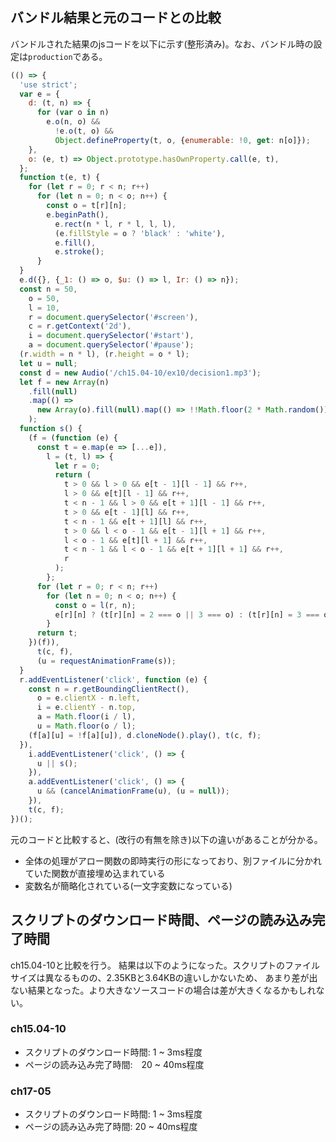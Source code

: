 ## バンドル結果と元のコードとの比較

バンドルされた結果のjsコードを以下に示す(整形済み)。なお、バンドル時の設定は`production`である。

```javascript
(() => {
  'use strict';
  var e = {
    d: (t, n) => {
      for (var o in n)
        e.o(n, o) &&
          !e.o(t, o) &&
          Object.defineProperty(t, o, {enumerable: !0, get: n[o]});
    },
    o: (e, t) => Object.prototype.hasOwnProperty.call(e, t),
  };
  function t(e, t) {
    for (let r = 0; r < n; r++)
      for (let n = 0; n < o; n++) {
        const o = t[r][n];
        e.beginPath(),
          e.rect(n * l, r * l, l, l),
          (e.fillStyle = o ? 'black' : 'white'),
          e.fill(),
          e.stroke();
      }
  }
  e.d({}, {_1: () => o, $u: () => l, Ir: () => n});
  const n = 50,
    o = 50,
    l = 10,
    r = document.querySelector('#screen'),
    c = r.getContext('2d'),
    i = document.querySelector('#start'),
    a = document.querySelector('#pause');
  (r.width = n * l), (r.height = o * l);
  let u = null;
  const d = new Audio('/ch15.04-10/ex10/decision1.mp3');
  let f = new Array(n)
    .fill(null)
    .map(() =>
      new Array(o).fill(null).map(() => !!Math.floor(2 * Math.random()))
    );
  function s() {
    (f = (function (e) {
      const t = e.map(e => [...e]),
        l = (t, l) => {
          let r = 0;
          return (
            t > 0 && l > 0 && e[t - 1][l - 1] && r++,
            l > 0 && e[t][l - 1] && r++,
            t < n - 1 && l > 0 && e[t + 1][l - 1] && r++,
            t > 0 && e[t - 1][l] && r++,
            t < n - 1 && e[t + 1][l] && r++,
            t > 0 && l < o - 1 && e[t - 1][l + 1] && r++,
            l < o - 1 && e[t][l + 1] && r++,
            t < n - 1 && l < o - 1 && e[t + 1][l + 1] && r++,
            r
          );
        };
      for (let r = 0; r < n; r++)
        for (let n = 0; n < o; n++) {
          const o = l(r, n);
          e[r][n] ? (t[r][n] = 2 === o || 3 === o) : (t[r][n] = 3 === o);
        }
      return t;
    })(f)),
      t(c, f),
      (u = requestAnimationFrame(s));
  }
  r.addEventListener('click', function (e) {
    const n = r.getBoundingClientRect(),
      o = e.clientX - n.left,
      i = e.clientY - n.top,
      a = Math.floor(i / l),
      u = Math.floor(o / l);
    (f[a][u] = !f[a][u]), d.cloneNode().play(), t(c, f);
  }),
    i.addEventListener('click', () => {
      u || s();
    }),
    a.addEventListener('click', () => {
      u && (cancelAnimationFrame(u), (u = null));
    }),
    t(c, f);
})();
```

元のコードと比較すると、(改行の有無を除き)以下の違いがあることが分かる。

- 全体の処理がアロー関数の即時実行の形になっており、別ファイルに分かれていた関数が直接埋め込まれている
- 変数名が簡略化されている(一文字変数になっている)

## スクリプトのダウンロード時間、ページの読み込み完了時間

ch15.04-10と比較を行う。
結果は以下のようになった。スクリプトのファイルサイズは異なるものの、2.35KBと3.64KBの違いしかないため、
あまり差が出ない結果となった。より大きなソースコードの場合は差が大きくなるかもしれない。

### ch15.04-10

- スクリプトのダウンロード時間: 1 ~ 3ms程度
- ページの読み込み完了時間:　20 ~ 40ms程度

### ch17-05

- スクリプトのダウンロード時間: 1 ~ 3ms程度
- ページの読み込み完了時間: 20 ~ 40ms程度
